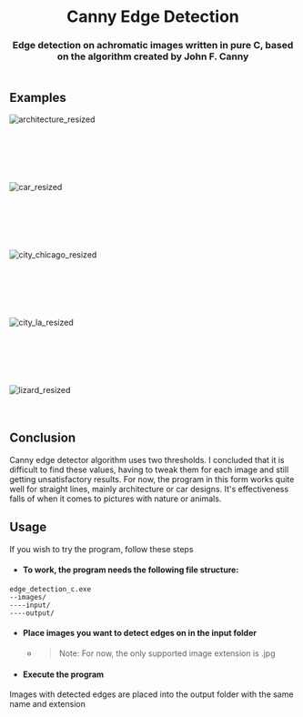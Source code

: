 <h1 align="center">
  Canny Edge Detection
</h1>

<h3 align="center">
  Edge detection on achromatic images written in pure C, based on the algorithm created by John F. Canny
  <br><br>
</h3>

## Examples
![architecture_resized](https://user-images.githubusercontent.com/81694867/162588031-8975bd22-8b93-4b67-8842-d880e8b5615f.png)
<br><br><br><br><br><br><br>
![car_resized](https://user-images.githubusercontent.com/81694867/162588034-1f6fca1a-81ee-4995-a949-cf2d47d4a3b2.png)
<br><br><br><br><br><br><br>
![city_chicago_resized](https://user-images.githubusercontent.com/81694867/162588035-5e72a4a7-5da7-457b-a03e-71afb991348a.png)
<br><br><br><br><br><br><br>
![city_la_resized](https://user-images.githubusercontent.com/81694867/162588038-4ba5fb1d-1e49-4086-a0d4-85cae1ef56e0.png)
<br><br><br><br><br><br><br>
![lizard_resized](https://user-images.githubusercontent.com/81694867/162588039-6f953263-ac62-4459-bfc8-554629b146a5.png)
<br><br><br>

## Conclusion
Canny edge detector algorithm uses two thresholds. I concluded that it is difficult to find these values, having to tweak them for each image and still getting unsatisfactory results.
For now, the program in this form works quite well for straight lines, mainly architecture or car designs. It's effectiveness falls of when it comes to pictures with nature or animals.

## Usage
If you wish to try the program, follow these steps
- #### To work, the program needs the following file structure:
```
edge_detection_c.exe
--images/
----input/
----output/
```
- #### Place images you want to detect edges on in the input folder
  - > Note: For now, the only supported image extension is .jpg

- #### Execute the program
Images with detected edges are placed into the output folder with the same name and extension
